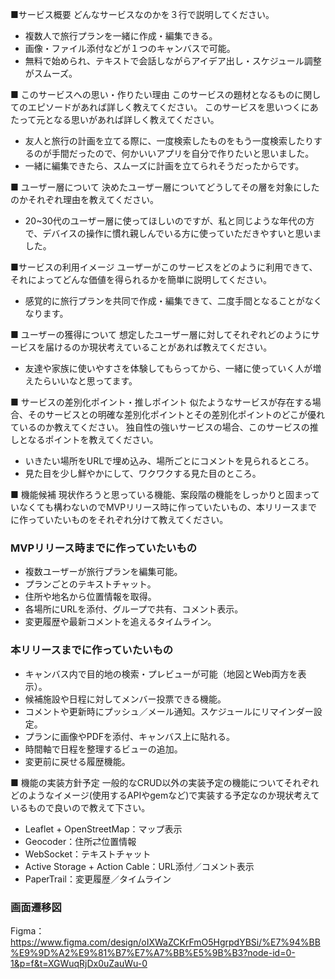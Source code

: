 ■サービス概要
どんなサービスなのかを３行で説明してください。
- 複数人で旅行プランを一緒に作成・編集できる。
- 画像・ファイル添付などが１つのキャンバスで可能。
- 無料で始められ、テキストで会話しながらアイデア出し・スケジュール調整がスムーズ。

■ このサービスへの思い・作りたい理由
このサービスの題材となるものに関してのエピソードがあれば詳しく教えてください。
このサービスを思いつくにあたって元となる思いがあれば詳しく教えてください。
- 友人と旅行の計画を立てる際に、一度検索したものをもう一度検索したりするのが手間だったので、何かいいアプリを自分で作りたいと思いました。
- 一緒に編集できたら、スムーズに計画を立てられそうだったからです。

■ ユーザー層について
決めたユーザー層についてどうしてその層を対象にしたのかそれぞれ理由を教えてください。
- 20~30代のユーザー層に使ってほしいのですが、私と同じような年代の方で、デバイスの操作に慣れ親しんでいる方に使っていただきやすいと思いました。

■サービスの利用イメージ
ユーザーがこのサービスをどのように利用できて、それによってどんな価値を得られるかを簡単に説明してください。
- 感覚的に旅行プランを共同で作成・編集できて、二度手間となることがなくなります。

■ ユーザーの獲得について
想定したユーザー層に対してそれぞれどのようにサービスを届けるのか現状考えていることがあれば教えてください。
- 友達や家族に使いやすさを体験してもらってから、一緒に使っていく人が増えたらいいなと思ってます。

■ サービスの差別化ポイント・推しポイント
似たようなサービスが存在する場合、そのサービスとの明確な差別化ポイントとその差別化ポイントのどこが優れているのか教えてください。
独自性の強いサービスの場合、このサービスの推しとなるポイントを教えてください。
- いきたい場所をURLで埋め込み、場所ごとにコメントを見られるところ。
- 見た目を少し鮮やかにして、ワクワクする見た目のところ。

■ 機能候補
現状作ろうと思っている機能、案段階の機能をしっかりと固まっていなくても構わないのでMVPリリース時に作っていたいもの、本リリースまでに作っていたいものをそれぞれ分けて教えてください。
### MVPリリース時までに作っていたいもの
- 複数ユーザーが旅行プランを編集可能。
- プランごとのテキストチャット。
- 住所や地名から位置情報を取得。
- 各場所にURLを添付、グループで共有、コメント表示。
- 変更履歴や最新コメントを追えるタイムライン。
### 本リリースまでに作っていたいもの
- キャンバス内で目的地の検索・プレビューが可能（地図とWeb両方を表示）。
- 候補施設や日程に対してメンバー投票できる機能。
- コメントや更新時にプッシュ／メール通知。スケジュールにリマインダー設定。
- プランに画像やPDFを添付、キャンバス上に貼れる。
- 時間軸で日程を整理するビューの追加。
- 変更前に戻せる履歴機能。

■ 機能の実装方針予定
一般的なCRUD以外の実装予定の機能についてそれぞれどのようなイメージ(使用するAPIやgemなど)で実装する予定なのか現状考えているもので良いので教えて下さい。
- Leaflet + OpenStreetMap：マップ表示
- Geocoder：住所⇄位置情報
- WebSocket：テキストチャット
- Active Storage + Action Cable：URL添付／コメント表示
- PaperTrail：変更履歴／タイムライン

### 画面遷移図
Figma：https://www.figma.com/design/oIXWaZCKrFmO5HgrpdYBSi/%E7%94%BB%E9%9D%A2%E9%81%B7%E7%A7%BB%E5%9B%B3?node-id=0-1&p=f&t=XGWuqRjDx0uZauWu-0